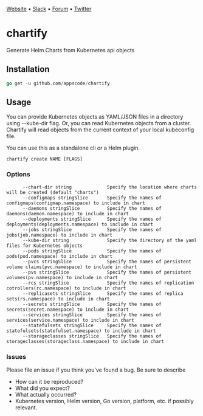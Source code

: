 [Website](https://appscode.com) • [Slack](https://slack.appscode.com) • [Forum](https://discuss.appscode.com) • [Twitter](https://twitter.com/AppsCodeHQ)

# chartify
Generate Helm Charts from Kubernetes api objects

## Installation
```go
go get -u github.com/appscode/chartify
```

## Usage
You can provide Kubernetes objects as YAML/JSON files in a directory using --kube-dir flag. Or, you can read Kubernetes
objects from a cluster. Chartify will read objects from the current context of your local kubeconfig file.

You can use this as a standalone cli or a Helm plugin.

```
chartify create NAME [FLAGS]
```

### Options

```
      --chart-dir string             Specify the location where charts will be created (default "charts")
      --configmaps stringSlice       Specify the names of configmaps(configmap.namespace) to include in chart
      --daemons stringSlice          Specify the names of daemons(daemon.namespace) to include in chart
      --deployments stringSlice      Specify the names of deployments(deployments.namespace) to include in chart
      --jobs stringSlice             Specify the names of jobs(job.namespace) to include in chart
      --kube-dir string              Specify the directory of the yaml files for Kubernetes objects
      --pods stringSlice             Specify the names of pods(pod.namespace) to include in chart
      --pvcs stringSlice             Specify the names of persistent volume claims(pvc.namespace) to include in chart
      --pvs stringSlice              Specify the names of persistent volumes(pv.namespace) to include in chart
      --rcs stringSlice              Specify the names of replication cotrollers(rc.namespace) to include in chart
      --replicasets stringSlice      Specify the names of replica sets(rs.namespace) to include in chart
      --secrets stringSlice          Specify the names of secrets(secret.namespace) to include in chart
      --services stringSlice         Specify the names of services(service.namespace) to include in chart
      --statefulsets stringSlice     Specify the names of statefulsets(statefulset.namespace) to include in chart
      --storageclasses stringSlice   Specify the names of storageclasses(storageclass.namespace) to include in chart
```

### Issues
Please file an issue if you think you've found a bug. Be sure to describe
 * How can it be reproduced?
 * What did you expect?
 * What actually occurred?
 * Kubernetes version, Helm version, Go version, platform, etc. if possibly relevant.
